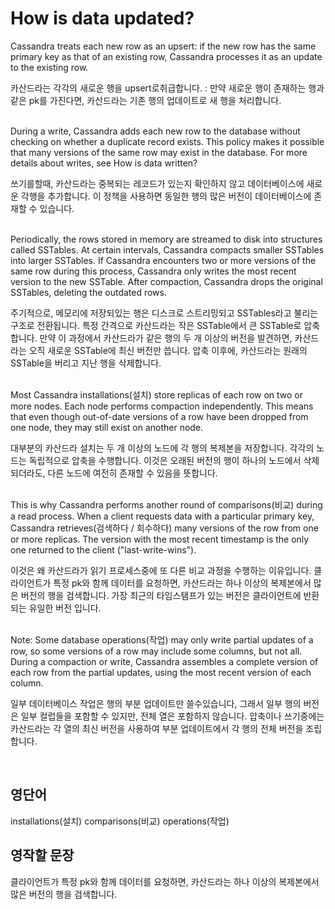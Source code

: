 # How is data updated?

Cassandra treats each new row as an upsert: if the new row has the same primary key as that of an existing row, Cassandra processes it as an update to the existing row.

카산드라는 각각의 새로운 행을 upsert로취급합니다. : 만약 새로운 행이 존재하는 행과 같은 pk를 가진다면, 카산드라는 기존 행의 업데이트로 새 행을 처리합니다. 

<br>
During a write, Cassandra adds each new row to the database without checking on whether a duplicate record exists. This policy makes it possible that many versions of the same row may exist in the database. For more details about writes, see How is data written?

쓰기를할때, 카산드라는 중복되는 레코드가 있는지 확인하지 않고 데이터베이스에 새로운 각행을 추가합니다.
이 정책을 사용하면 동일한 행의 많은 버전이 데이터베이스에 존재할 수 있습니다. 

<br>
Periodically, the rows stored in memory are streamed to disk into structures called SSTables. At certain intervals, Cassandra compacts smaller SSTables into larger SSTables. If Cassandra encounters two or more versions of the same row during this process, Cassandra only writes the most recent version to the new SSTable. After compaction, Cassandra drops the original SSTables, deleting the outdated rows.

주기적으로, 메모리에 저장되있는 행은 디스크로 스트리밍되고 SSTables라고 불리는 구조로 전환됩니다.
특정 간격으로 카산드라는 작은 SSTable에서 큰 SSTable로 압축합니다.
만약 이 과정에서 카산드라가 같은 행의 두 개 이상의 버전을 발견하면, 카산드라는 오직 새로운 SSTable에 최신 버전만 씁니다. 압축 이후에, 카산드라는 원래의 SSTable을 버리고 지난 행을 삭제합니다.

<br>
Most Cassandra installations(설치) store replicas of each row on two or more nodes. Each node performs compaction independently. This means that even though out-of-date versions of a row have been dropped from one node, they may still exist on another node.

대부분의 카산드라 설치는 두 개 이상의 노드에 각 행의 복제본을 저장합니다. 각각의 노드는 독립적으로 압축을 수행합니다. 이것은 오래된 버전의 행이 하나의 노드에서 삭제되더라도, 다른 노드에 여전히 존재할 수 있음을 뜻합니다.


<br>
This is why Cassandra performs another round of comparisons(비교) during a read process. When a client requests data with a particular primary key, Cassandra retrieves(검색하다 / 회수하다) many versions of the row from one or more replicas. The version with the most recent timestamp is the only one returned to the client ("last-write-wins").

이것은 왜 카산드라가 읽기 프로세스중에 또 다른 비교 과정을 수행하는 이유입니다.
클라이언트가 특정 pk와 함께 데이터를 요청하면, 카산드라는 하나 이상의 복제본에서 많은 버전의 행을 검색합니다.
가장 최근의 타임스탬프가 있는 버전은 클라이언트에 반환되는 유일한 버전 입니다.

<br>
Note: Some database operations(작업) may only write partial updates of a row, so some versions of a row may include some columns, but not all. During a compaction or write, Cassandra assembles a complete version of each row from the partial updates, using the most recent version of each column.

일부 데이터베이스 작업은 행의 부분 업데이트만 쓸수있습니다, 그래서 일부 행의 버전은 일부 컬럽들을 포함할 수 있지만, 전체 열은 포함하지 않습니다.
압축이나 쓰기중에는 카산드라는 각 열의 최신 버전을 사용하여 부분 업데이트에서 각 행의 전체 버전을 조립합니다.

<br>

## 영단어
installations(설치)
comparisons(비교)
operations(작업)

## 영작할 문장
클라이언트가 특정 pk와 함께 데이터를 요청하면, 카산드라는 하나 이상의 복제본에서 많은 버전의 행을 검색합니다.